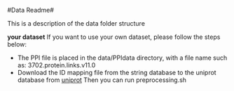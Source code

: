 #Data Readme#

This is a description of the data folder structure

**your dataset**
If you want to use your own dataset, please follow the steps below:
* The PPI file is placed in the data/PPIdata directory, with a file name such as: 3702.protein.links.v11.0
* Download the ID mapping file from the string database to the uniprot database from [uniprot](https://www.uniprot.org/)
Then you can run preprocessing.sh

